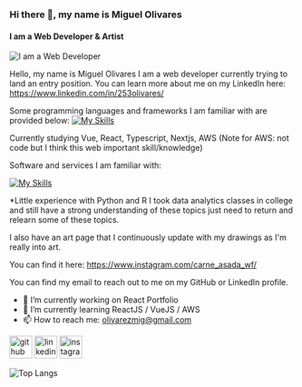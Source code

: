 ### Hi there 👋, my name is Miguel Olivares
#### I am a Web Developer & Artist
![I am a Web Developer](https://media.licdn.com/dms/image/C4E16AQHytvmQ7pt03g/profile-displaybackgroundimage-shrink_350_1400/0/1606521806794?e=1710979200&v=beta&t=PjVzIwsnqRweVAJ0LRdUlu-eJqcrOk6kPdLG_h0STRw)

Hello, my name is Miguel Olivares I am a web developer currently trying to land an entry position. You can learn more about me on my LinkedIn here: https://www.linkedin.com/in/253olivares/

Some programming languages and frameworks I am familiar with are provided below: 
[![My Skills](https://skillicons.dev/icons?i=html,js,jquery,nodejs,ts,css,sass,vue,react,tailwind,redux,php,mysql,mongodb)](https://skillicons.dev)

Currently studying Vue, React, Typescript, Nextjs, AWS (Note for AWS: not code but I think this web important skill/knowledge) 

Software and services I am familiar with:

[![My Skills](https://skillicons.dev/icons?i=firebase,git,figma,github,ai,ps,postman,vscode)](https://skillicons.dev)

*Little experience with Python and R I took data analytics classes in college and still have a strong understanding of these topics just need to return and relearn some of these topics.

I also have an art page that I continuously update with my drawings as I'm really into art.

You can find it here: https://www.instagram.com/carne_asada_wf/

You can find my email to reach out to me on my GitHub or LinkedIn profile.

- 🔭 I’m currently working on React Portfolio 
- 🌱 I’m currently learning ReactJS / VueJS / AWS 
- 📫 How to reach me: olivarezmig@gmail.com 


[<img src='https://cdn.jsdelivr.net/npm/simple-icons@3.0.1/icons/github.svg' alt='github' height='40'>](https://github.com/253olivares)  [<img src='https://cdn.jsdelivr.net/npm/simple-icons@3.0.1/icons/linkedin.svg' alt='linkedin' height='40'>](https://www.linkedin.com/in/https://www.linkedin.com/in/253olivares//)  [<img src='https://cdn.jsdelivr.net/npm/simple-icons@3.0.1/icons/instagram.svg' alt='instagram' height='40'>](https://www.instagram.com/https://www.instagram.com/carne_asada_69//)  

![Top Langs](https://github-readme-stats.vercel.app/api/top-langs/?username=253olivares&layout=compact)
